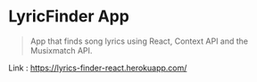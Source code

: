 # LyricFinder App

> App that finds song lyrics using React, Context API and the Musixmatch API.

Link : https://lyrics-finder-react.herokuapp.com/
